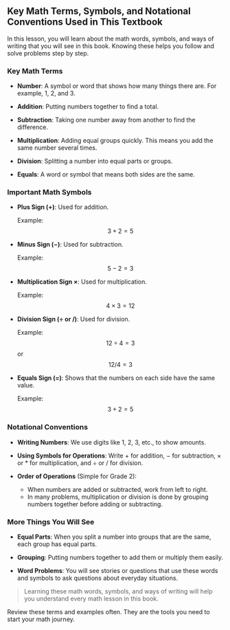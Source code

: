 
## Key Math Terms, Symbols, and Notational Conventions Used in This Textbook

In this lesson, you will learn about the math words, symbols, and ways of writing that you will see in this book. Knowing these helps you follow and solve problems step by step.

### Key Math Terms

- **Number**: A symbol or word that shows how many things there are. For example, 1, 2, and 3.

- **Addition**: Putting numbers together to find a total.

- **Subtraction**: Taking one number away from another to find the difference.

- **Multiplication**: Adding equal groups quickly. This means you add the same number several times.

- **Division**: Splitting a number into equal parts or groups.

- **Equals**: A word or symbol that means both sides are the same.

### Important Math Symbols

- **Plus Sign (+)**: Used for addition.

  Example:
  $$
  3 + 2 = 5
  $$

- **Minus Sign (−)**: Used for subtraction.

  Example:
  $$
  5 - 2 = 3
  $$

- **Multiplication Sign $\times$**: Used for multiplication.

  Example:
  $$
  4 \times 3 = 12
  $$

- **Division Sign (÷ or /)**: Used for division.

  Example:
  $$
  12 ÷ 4 = 3
  $$
  or
  $$
  12 / 4 = 3
  $$

- **Equals Sign (=)**: Shows that the numbers on each side have the same value.

  Example:
  $$
  3 + 2 = 5
  $$

### Notational Conventions

- **Writing Numbers**: We use digits like 1, 2, 3, etc., to show amounts.

- **Using Symbols for Operations**: Write $+$ for addition, $-$ for subtraction, $\times$ or * for multiplication, and $÷$ or / for division.

- **Order of Operations** (Simple for Grade 2):
  - When numbers are added or subtracted, work from left to right.
  - In many problems, multiplication or division is done by grouping numbers together before adding or subtracting.

### More Things You Will See

- **Equal Parts**: When you split a number into groups that are the same, each group has equal parts.

- **Grouping**: Putting numbers together to add them or multiply them easily.

- **Word Problems**: You will see stories or questions that use these words and symbols to ask questions about everyday situations.

> Learning these math words, symbols, and ways of writing will help you understand every math lesson in this book.

Review these terms and examples often. They are the tools you need to start your math journey.
